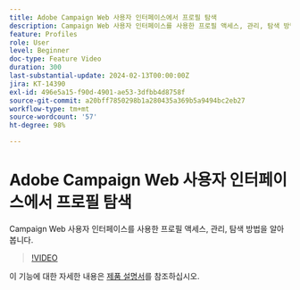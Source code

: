 ```yaml
---
title: Adobe Campaign Web 사용자 인터페이스에서 프로필 탐색
description: Campaign Web 사용자 인터페이스를 사용한 프로필 액세스, 관리, 탐색 방법을 알아봅니다.
feature: Profiles
role: User
level: Beginner
doc-type: Feature Video
duration: 300
last-substantial-update: 2024-02-13T00:00:00Z
jira: KT-14390
exl-id: 496e5a15-f90d-4901-ae53-3dfbb4d8758f
source-git-commit: a20bff7850298b1a280435a369b5a9494bc2eb27
workflow-type: tm+mt
source-wordcount: '57'
ht-degree: 98%

---
```


# Adobe Campaign Web 사용자 인터페이스에서 프로필 탐색

Campaign Web 사용자 인터페이스를 사용한 프로필 액세스, 관리, 탐색 방법을 알아봅니다.

>[!VIDEO](https://video.tv.adobe.com/v/3427293/?learn=on)

이 기능에 대한 자세한 내용은 [제품 설명서](https://experienceleague.adobe.com/docs/campaign-web/v8/audiences/work-with-profiles/about-recipients.html)를 참조하십시오.
